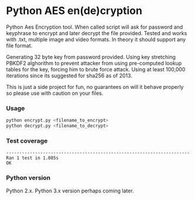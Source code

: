 # Python AES en(de)cryption
Python Aes Encryption tool. When called script will ask for password and keyphrase to encrypt and later decrypt the file provided. Tested and works with .txt, multiple image and video formats. In theory it should support any file format.

Generating 32 byte key from password provided. Using key stretching PBKDF2 alghorithm to prevent attacker from using pre-computed lookup tables for the key, forcing him to brute force attack. Using at least 100,000 iterations since its suggested for sha256 as of 2013.

This is just a side project for fun, no guarantees on will it behave properly so please use with caution on your files.


### Usage
```python
python encrypt.py <filename_to_encrypt>
python decrypt.py <filename_to_decrypt>
```


### Test coverage
```
----------------------------------------------------------------------
Ran 1 test in 1.085s
OK
```


### Python version
Python 2.x. Python 3.x version perhaps coming later.
